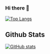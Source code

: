 ### Hi there 👋

<!--
**ZDenizYStenhaug/ZDenizYStenhaug** is a ✨ _special_ ✨ repository because its `README.md` (this file) appears on your GitHub profile.

Here are some ideas to get you started:

- 🔭 I’m currently working on ...
- 🌱 I’m currently learning ...
- 👯 I’m looking to collaborate on ...
- 🤔 I’m looking for help with ...
- 💬 Ask me about ...
- 📫 How to reach me: ...
- 😄 Pronouns: ...
- ⚡ Fun fact: ...
-->

[![Top Langs](https://github-readme-stats.vercel.app/api/top-langs/?username=ZDenizYStenhaug&theme=tokyonight&layout=compact)](https://github.com/ZDenizYStenhaug/github-readme-stats)


## Github Stats  
[![GitHub stats](https://github-readme-stats.vercel.app/api?username=ZDenizYStenhaug&theme=tokyonight&layout=compact)](https://github.com/ZDenizYStenhaug/github-readme-stats)


<br/>  
  
  

